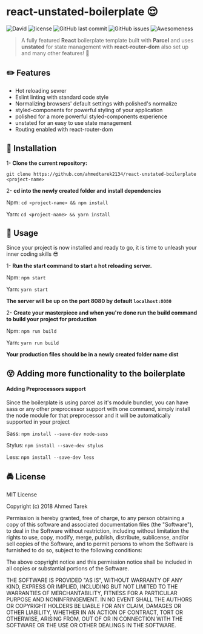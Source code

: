 # react-unstated-boilerplate :relieved:

![David](https://img.shields.io/david/ahmedtarek2134/react-unstated-boilerplate.svg?style=for-the-badge) ![license](https://img.shields.io/github/license/ahmedtarek2134/react-unstated-boilerplate.svg?style=for-the-badge) ![GitHub last commit](https://img.shields.io/github/last-commit/ahmedtarek2134/react-unstated-boilerplate.svg?style=for-the-badge) ![GitHub issues](https://img.shields.io/github/issues/ahmedtarek2134/react-unstated-boilerplate.svg?style=for-the-badge) ![Awesomeness](https://img.shields.io/badge/awesomeness-100%25-brightgreen.svg?style=for-the-badge)

> A fully featured **React** boilerplate template built with **Parcel** and uses **unstated** for state management with **react-router-dom** also set up and many other features! :purple_heart:

## :pencil2: Features

* Hot reloading sevrer
* Eslint linting with standard code style
* Normalizing browsers' default settings with polished's normalize
* styled-components for powerful styling of your application
* polished for a more powerful styled-components experience
* unstated for an easy to use state management
* Routing enabled with react-router-dom

## :green_book: Installation

1- **Clone the current repository:**

`git clone https://github.com/ahmedtarek2134/react-unstated-boilerplate <project-name>`

2- **cd into the newly created folder and install dependencies**

Npm: `cd <project-name> && npm install`

Yarn: `cd <project-name> && yarn install`

## :beers: Usage

Since your project is now installed and ready to go, it is time to unleash your inner coding skills :sunglasses:

1- **Run the start command to start a hot reloading server.**

Npm: `npm start`

Yarn: `yarn start`

**The server will be up on the port 8080 by default `localhost:8080`**

2- **Create your masterpiece and when you're done run the build command to build your project for production**

Npm: `npm run build`

Yarn: `yarn run build`

**Your production files should be in a newly created folder name dist**

## :dizzy_face: Adding more functionality to the boilerplate

#### Adding Preprocessors support

Since the boilerplate is using parcel as it's module bundler, you can have sass or any other preprocessor support with one command, simply install the node module for that preprocessor and it will be automatically supported in your project

Sass: `npm install --save-dev node-sass`

Stylus: `npm install --save-dev stylus`

Less: `npm install --save-dev less`

## :oncoming_police_car: License

MIT License

Copyright (c) 2018 Ahmed Tarek

Permission is hereby granted, free of charge, to any person obtaining a copy
of this software and associated documentation files (the "Software"), to deal
in the Software without restriction, including without limitation the rights
to use, copy, modify, merge, publish, distribute, sublicense, and/or sell
copies of the Software, and to permit persons to whom the Software is
furnished to do so, subject to the following conditions:

The above copyright notice and this permission notice shall be included in all
copies or substantial portions of the Software.

THE SOFTWARE IS PROVIDED "AS IS", WITHOUT WARRANTY OF ANY KIND, EXPRESS OR
IMPLIED, INCLUDING BUT NOT LIMITED TO THE WARRANTIES OF MERCHANTABILITY,
FITNESS FOR A PARTICULAR PURPOSE AND NONINFRINGEMENT. IN NO EVENT SHALL THE
AUTHORS OR COPYRIGHT HOLDERS BE LIABLE FOR ANY CLAIM, DAMAGES OR OTHER
LIABILITY, WHETHER IN AN ACTION OF CONTRACT, TORT OR OTHERWISE, ARISING FROM,
OUT OF OR IN CONNECTION WITH THE SOFTWARE OR THE USE OR OTHER DEALINGS IN THE
SOFTWARE.





